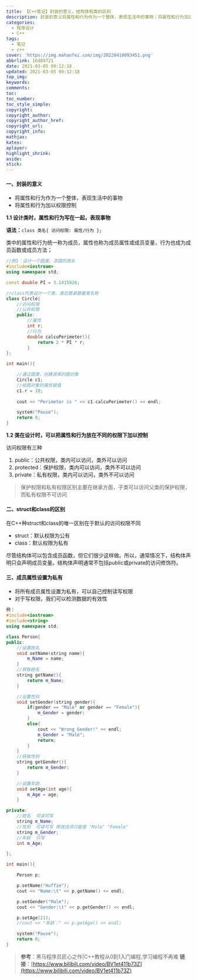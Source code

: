 ```yaml
---
title: 【C++笔记】封装的意义，结构体和类的区别
description: 封装的意义将属性和行为作为一个整体，表现生活中的事物；将属性和行为加以权限控制。设计类时，属性和行为写在一起，表现事物，语法规范如下
categories:
  - 程序设计
  - C++
tags:
  - 笔记
  - c++
cover: 'https://img.mahaofei.com/img/20220410093451.png'
abbrlink: 16d89721
date: 2021-03-05 09:12:18
updated: 2021-03-05 09:12:18
top_img:
keywords:
comments:
toc:
toc_number:
toc_style_simple:
copyright:
copyright_author:
copyright_author_href:
copyright_url:
copyright_info:
mathjax:
katex:
aplayer:
highlight_shrink:
aside:
stick:
---
```


#### 一、封装的意义

* 将属性和行为作为一个整体，表现生活中的事物
* 将属性和行为加以权限控制

**1.1 设计类时，属性和行为写在一起，表现事物**

**语法：**`class 类名{ 访问权限: 属性/行为 };`

类中的属性和行为统一称为成员，属性也称为成员属性或成员变量，行为也成为成员函数或成员方法；

```c++
//例1：设计一个圆类，求圆的周长
#include<iostream>
using namespace std;

const double PI = 3.1415926;

//class代表设计一个类，类后面紧跟着类名称
class Circle{
    //访问权限
    //公共权限
    public:
        //属性
        int r;
        //行为
        double calcuPerimeter(){
            return 2 * PI * r;
        }
};

int main(){

    //通过圆类，创建具体的圆对象
    Circle c1;
    //给圆对象的属性赋值
    c1.r = 10;
	
    cout << "Perimeter is " << c1.calcuPerimeter() << endl;

    system("Pause");
    return 0;
}
```

**1.2 类在设计时，可以把属性和行为放在不同的权限下加以控制**

访问权限有三种

1. public：公共权限，类内可以访问，类外可以访问
2. protected：保护权限，类内可以访问，类外不可以访问
3. private：私有权限，类内可以访问，类外不可以访问

> 保护权限和私有权限区别主要在继承方面，子类可以访问父类的保护权限，而私有权限不可访问

#### 二、struct和class的区别

在C++种struct和class的唯一区别在于默认的访问权限不同

* struct：默认权限为公有
* class：默认权限为私有

尽管结构体可以包含成员函数，但它们很少这样做。所以，通常情况下，结构体声明只会声明成员变量。结构体声明通常不包括public或private的访问修饰符。

#### 三、成员属性设置为私有

* 将所有成员属性设置为私有，可以自己控制读写权限
* 对于写权限，我们可以检测数据的有效性

```c++
例：
#include<iostream>
#include<string>
using namespace std;

class Person{
public:
    //设置姓名
    void setName(string name){
        m_Name = name;
    }
    //获取姓名
    string getName(){
        return m_Name;
    }

    //设置性别
    void setGender(string gender){
        if(gender == "Male" or gender == "Female"){
            m_Gender = gender;
        }
        else{
            cout << "Wrong Gender!" << endl;
            m_Gender = "Male";
            return;
        }
    }
    //获取性别
    string getGender(){
        return m_Gender;
    }

    //设置年龄
    void setAge(int age){
        m_Age = age;
    }

private:
    //姓名  可读可写
    string m_Name;
    //性别  可读可写 修改选项只能是 "Male" "Female"
    string m_Gender;
    //年龄  只写
    int m_Age;

};

int main(){

    Person p;

    p.setName("Huffie");
    cout << "Name:\t" << p.getName() << endl;

    p.setGender("Male");
    cout << "Gender:\t" << p.getGender() << endl;

    p.setAge(21);
    //cout << "年龄：" << p.getAge() << endl;

    system("Pause");
    return 0;
}
```

  > **参考**：黑马程序员匠心之作|C++教程从0到1入门编程,学习编程不再难
  > **链接**：[https://www.bilibili.com/video/BV1et411b73Z](https://www.bilibili.com/video/BV1et411b73Z)